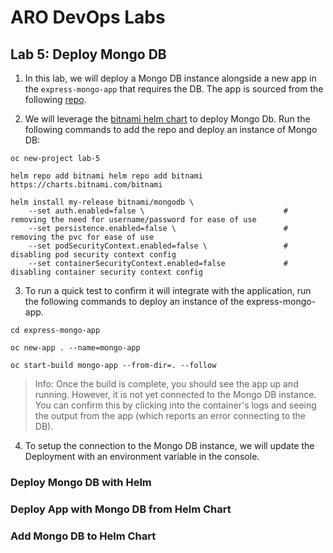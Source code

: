 # ARO DevOps Labs

## Lab 5: Deploy Mongo DB

1. In this lab, we will deploy a Mongo DB instance alongside a new app in the `express-mongo-app` that requires the DB. The app is sourced from the following [repo](https://github.com/Azure-Samples/js-e2e-express-mongodb).

2. We will leverage the [bitnami helm chart](https://github.com/bitnami/charts/tree/master/bitnami/mongodb) to deploy Mongo Db. Run the following commands to add the repo and deploy an instance of Mongo DB:

```
oc new-project lab-5

helm repo add bitnami helm repo add bitnami https://charts.bitnami.com/bitnami

helm install my-release bitnami/mongodb \
    --set auth.enabled=false \                               # removing the need for username/password for ease of use
    --set persistence.enabled=false \                        # removing the pvc for ease of use
    --set podSecurityContext.enabled=false \                 # disabling pod security context config
    --set containerSecurityContext.enabled=false             # disabling container security context config
```

3. To run a quick test to confirm it will integrate with the application, run the following commands to deploy an instance of the express-mongo-app.

```
cd express-mongo-app

oc new-app . --name=mongo-app

oc start-build mongo-app --from-dir=. --follow
```

> Info: Once the build is complete, you should see the app up and running. However, it is not yet connected to the Mongo DB instance. You can confirm this by clicking into the container's logs and seeing the output from the app (which reports an error connecting to the DB).

4. To setup the connection to the Mongo DB instance, we will update the Deployment with an environment variable in the console. 

### Deploy Mongo DB with Helm

### Deploy App with Mongo DB from Helm Chart

### Add Mongo DB to Helm Chart
